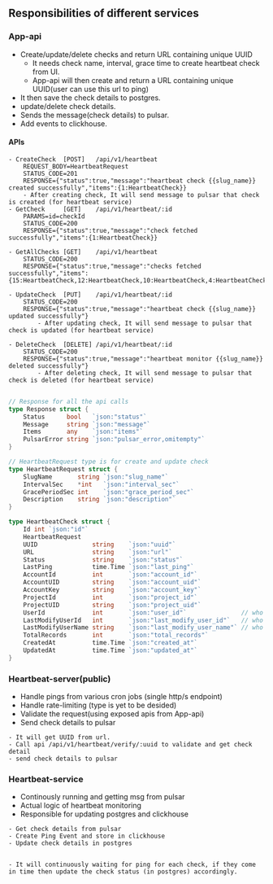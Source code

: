 ## Responsibilities of different services
### App-api
- Create/update/delete checks and return URL containing unique UUID
    - It needs check name, interval, grace time to create heartbeat check from UI.
    - App-api will then create and return a URL containing unique UUID(user can use this url to ping)
- It then save the check details to postgres.
- update/delete check details.
- Sends the message(check details) to pulsar.
- Add events to clickhouse.

#### APIs
```
- CreateCheck  [POST]   /api/v1/heartbeat
	REQUEST_BODY=HeartbeatRequest 
	STATUS_CODE=201 
	RESPONSE={"status":true,"message":"heartbeat check {{slug_name}} created successfully","items":{1:HeartbeatCheck}}
	- After creating check, It will send message to pulsar that check is created (for heartbeat service)
- GetCheck     [GET]    /api/v1/heartbeat/:id
	PARAMS=id=checkId
	STATUS_CODE=200 
	RESPONSE={"status":true,"message":"check fetched successfully","items":{1:HeartbeatCheck}}

- GetAllChecks [GET]    /api/v1/heartbeat
	STATUS_CODE=200 
	RESPONSE={"status":true,"message":"checks fetched successfully","items":{15:HeartbeatCheck,12:HeartbeatCheck,10:HeartbeatCheck,4:HeartbeatCheck}}

- UpdateCheck  [PUT]    /api/v1/heartbeat/:id
	STATUS_CODE=200 
	RESPONSE={"status":true,"message":"heartbeat check {{slug_name}} updated successfully"}
		- After updating check, It will send message to pulsar that check is updated (for heartbeat service)

- DeleteCheck  [DELETE] /api/v1/heartbeat/:id
	STATUS_CODE=200 
	RESPONSE={"status":true,"message":"heartbeat monitor {{slug_name}} deleted successfully"}
		- After deleting check, It will send message to pulsar that check is deleted (for heartbeat service)
	
```

```go
// Response for all the api calls
type Response struct {
	Status      bool   `json:"status"`
	Message     string `json:"message"`
	Items       any    `json:"items"`
	PulsarError string `json:"pulsar_error,omitempty"`
}

// HeartbeatRequest type is for create and update check
type HeartbeatRequest struct {
	SlugName       string `json:"slug_name"`
	IntervalSec    *int   `json:"interval_sec"`
	GracePeriodSec int    `json:"grace_period_sec"`
	Description    string `json:"description"`
}

type HeartbeatCheck struct {
	Id int `json:"id"`
	HeartbeatRequest
	UUID               string    `json:"uuid"`
	URL                string    `json:"url"`
	Status             string    `json:"status"`
	LastPing           time.Time `json:"last_ping"`
	AccountId          int       `json:"account_id"`
	AccountUID         string    `json:"account_uid"`
	AccountKey         string    `json:"account_key"`
	ProjectId          int       `json:"project_id"`
	ProjectUID         string    `json:"project_uid"`
	UserId             int       `json:"user_id"`               // who created check
	LastModifyUserId   int       `json:"last_modify_user_id"`   // who modified the check(updated check information)
	LastModifyUserName string    `json:"last_modify_user_name"` // who modified the check(updated check information)
	TotalRecords       int       `json:"total_records"`
	CreatedAt          time.Time `json:"created_at"`
	UpdatedAt          time.Time `json:"updated_at"`
}
```

### Heartbeat-server(public)
- Handle pings from various cron jobs (single http/s endpoint)
- Handle rate-limiting (type is yet to be desided)
- Validate the request(using exposed apis from App-api)
- Send check details to pulsar
```
- It will get UUID from url.
- Call api /api/v1/heartbeat/verify/:uuid to validate and get check detail
- send check details to pulsar
```

### Heartbeat-service
- Continously running and getting msg from pulsar
- Actual logic of heartbeat monitoring
- Responsible for updating postgres and clickhouse

```
- Get check details from pulsar
- Create Ping Event and store in clickhouse
- Update check details in postgres


- It will continuously waiting for ping for each check, if they come in time then update the check status (in postgres) accordingly.
```
